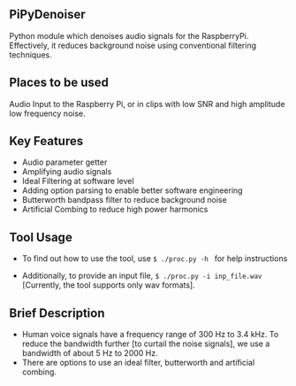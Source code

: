 
## PiPyDenoiser
Python module which denoises audio signals for the RaspberryPi. Effectively, it reduces background noise using conventional filtering techniques.

## Places to be used
Audio Input to the Raspberry Pi, or in clips with low SNR and high amplitude low frequency noise.

## Key Features
* Audio parameter getter
* Amplifying audio signals
* Ideal Filtering at software level
* Adding option parsing to enable better software engineering
* Butterworth bandpass filter to reduce background noise
* Artificial Combing to reduce high power harmonics

## Tool Usage
* To find out how to use the tool, use
  ```$ ./proc.py -h ``` for help instructions

* Additionally, to provide an input file, 
  ```$ ./proc.py -i inp_file.wav```
  [Currently, the tool supports only wav formats].


## Brief Description
* Human voice signals have a frequency range of 300 Hz to 3.4 kHz. To reduce the bandwidth further [to curtail the noise signals], we use a bandwidth of about 5 Hz to 2000 Hz. 
* There are options to use an ideal filter, butterworth and artificial combing.
